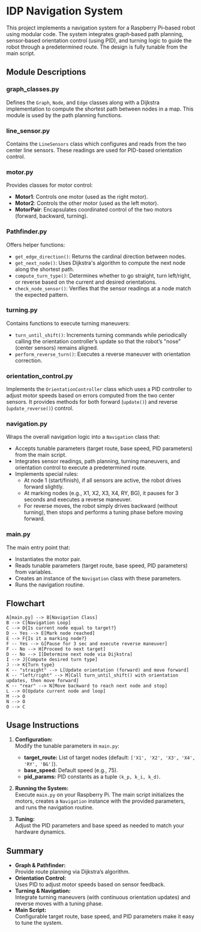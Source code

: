 # IDP Navigation System

This project implements a navigation system for a Raspberry Pi–based robot using modular code. The system integrates graph‐based path planning, sensor‐based orientation control (using PID), and turning logic to guide the robot through a predetermined route. The design is fully tunable from the main script.

## Module Descriptions

### graph_classes.py
Defines the `Graph`, `Node`, and `Edge` classes along with a Dijkstra implementation to compute the shortest path between nodes in a map. This module is used by the path planning functions.

### line_sensor.py
Contains the `LineSensors` class which configures and reads from the two center line sensors. These readings are used for PID-based orientation control.

### motor.py
Provides classes for motor control:
- **Motor1**: Controls one motor (used as the right motor).
- **Motor2**: Controls the other motor (used as the left motor).
- **MotorPair**: Encapsulates coordinated control of the two motors (forward, backward, turning).

### Pathfinder.py
Offers helper functions:
- `get_edge_direction()`: Returns the cardinal direction between nodes.
- `get_next_node()`: Uses Dijkstra's algorithm to compute the next node along the shortest path.
- `compute_turn_type()`: Determines whether to go straight, turn left/right, or reverse based on the current and desired orientations.
- `check_node_sensor()`: Verifies that the sensor readings at a node match the expected pattern.

### turning.py
Contains functions to execute turning maneuvers:
- `turn_until_shift()`: Increments turning commands while periodically calling the orientation controller’s update so that the robot’s "nose" (center sensors) remains aligned.
- `perform_reverse_turn()`: Executes a reverse maneuver with orientation correction.

### orientation_control.py
Implements the `OrientationController` class which uses a PID controller to adjust motor speeds based on errors computed from the two center sensors. It provides methods for both forward (`update()`) and reverse (`update_reverse()`) control.

### navigation.py
Wraps the overall navigation logic into a `Navigation` class that:
- Accepts tunable parameters (target route, base speed, PID parameters) from the main script.
- Integrates sensor readings, path planning, turning maneuvers, and orientation control to execute a predetermined route.
- Implements special rules:
  - At node 1 (start/finish), if all sensors are active, the robot drives forward slightly.
  - At marking nodes (e.g., X1, X2, X3, X4, RY, BG), it pauses for 3 seconds and executes a reverse maneuver.
  - For reverse moves, the robot simply drives backward (without turning), then stops and performs a tuning phase before moving forward.

### main.py
The main entry point that:
- Instantiates the motor pair.
- Reads tunable parameters (target route, base speed, PID parameters) from variables.
- Creates an instance of the `Navigation` class with these parameters.
- Runs the navigation routine.

## Flowchart

    A[main.py] --> B[Navigation Class]
    B --> C[Navigation Loop]
    C --> D{Is current node equal to target?}
    D -- Yes --> E[Mark node reached]
    E --> F{Is it a marking node?}
    F -- Yes --> G[Pause for 3 sec and execute reverse maneuver]
    F -- No --> H[Proceed to next target]
    D -- No --> I[Determine next node via Dijkstra]
    I --> J[Compute desired turn type]
    J --> K{Turn type}
    K -- "straight" --> L[Update orientation (forward) and move forward]
    K -- "left/right" --> M[Call turn_until_shift() with orientation updates, then move forward]
    K -- "rear" --> N[Move backward to reach next node and stop]
    L --> O[Update current node and loop]
    M --> O
    N --> O
    O --> C


## Usage Instructions

1. **Configuration:**  
   Modify the tunable parameters in `main.py`:
   - **target_route:** List of target nodes (default: `['X1', 'X2', 'X3', 'X4', 'RY', 'BG']`).
   - **base_speed:** Default speed (e.g., 75).
   - **pid_params:** PID constants as a tuple `(k_p, k_i, k_d)`.

2. **Running the System:**  
   Execute `main.py` on your Raspberry Pi. The main script initializes the motors, creates a `Navigation` instance with the provided parameters, and runs the navigation routine.

3. **Tuning:**  
   Adjust the PID parameters and base speed as needed to match your hardware dynamics.

## Summary

- **Graph & Pathfinder:**  
  Provide route planning via Dijkstra’s algorithm.
- **Orientation Control:**  
  Uses PID to adjust motor speeds based on sensor feedback.
- **Turning & Navigation:**  
  Integrate turning maneuvers (with continuous orientation updates) and reverse moves with a tuning phase.
- **Main Script:**  
  Configurable target route, base speed, and PID parameters make it easy to tune the system.


